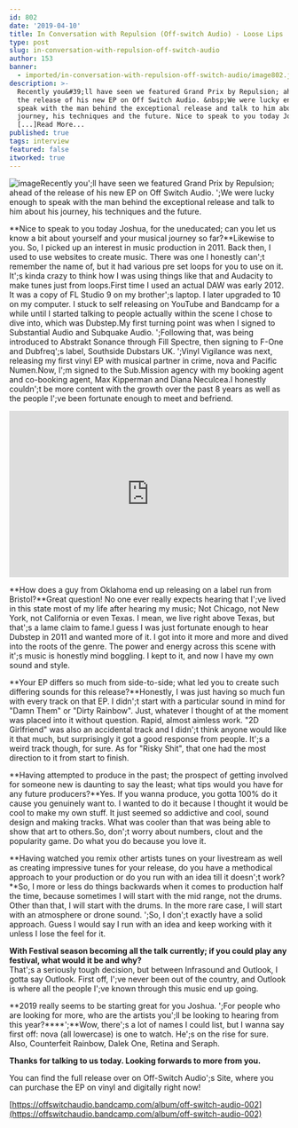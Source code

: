 ```yaml
---
id: 802
date: '2019-04-10'
title: In Conversation with Repulsion (Off-switch Audio) - Loose Lips
type: post
slug: in-conversation-with-repulsion-off-switch-audio
author: 153
banner:
  - imported/in-conversation-with-repulsion-off-switch-audio/image802.jpeg
description: >-
  Recently you&#39;ll have seen we featured Grand Prix by Repulsion; ahead of
  the release of his new EP on Off Switch Audio. &nbsp;We were lucky enough to
  speak with the man behind the exceptional release and talk to him about his
  journey, his techniques and the future. Nice to speak to you today Joshua, for
  [...]Read More...
published: true
tags: interview
featured: false
itworked: true
---
```

![image](../imported/in-conversation-with-repulsion-off-switch-audio/image802.jpeg)Recently you';ll have seen we featured Grand Prix by Repulsion; ahead of the release of his new EP on Off Switch Audio. ';We were lucky enough to speak with the man behind the exceptional release and talk to him about his journey, his techniques and the future.

**Nice to speak to you today Joshua, for the uneducated; can you let us know a bit about yourself and your musical journey so far?**Likewise to you. So, I picked up an interest in music production in 2011. Back then, I used to use websites to create music. There was one I honestly can';t remember the name of, but it had various pre set loops for you to use on it. It';s kinda crazy to think how I was using things like that and Audacity to make tunes just from loops.First time I used an actual DAW was early 2012. It was a copy of FL Studio 9 on my brother';s laptop. I later upgraded to 10 on my computer. I stuck to self releasing on YouTube and Bandcamp for a while until I started talking to people actually within the scene I chose to dive into, which was Dubstep.My first turning point was when I signed to Substantial Audio and Subquake Audio. ';Following that, was being introduced to Abstrakt Sonance through Fill Spectre, then signing to F-One and Dubfreq';s label, Southside Dubstars UK. ';Vinyl Vigilance was next, releasing my first vinyl EP with musical partner in crime, nova and Pacific Numen.Now, I';m signed to the Sub.Mission agency with my booking agent and co-booking agent, Max Kipperman and Diana Neculcea.I honestly couldn';t be more content with the growth over the past 8 years as well as the people I';ve been fortunate enough to meet and befriend.

<iframe width='100%' height='300' scrolling='no' frameborder='no' allow='autoplay' src='https://w.soundcloud.com/player/?url=https%3A//api.soundcloud.com/tracks/575430879&color=%23c8c8c4&auto_play=false&hide_related=false&show_comments=true&show_user=true&show_reposts=false&show_teaser=true&visual=true'></iframe>

**How does a guy from Oklahoma end up releasing on a label run from Bristol?**Great question! No one ever really expects hearing that I';ve lived in this state most of my life after hearing my music; Not Chicago, not New York, not California or even Texas. I mean, we live right above Texas, but that';s a lame claim to fame.I guess I was just fortunate enough to hear Dubstep in 2011 and wanted more of it. I got into it more and more and dived into the roots of the genre. The power and energy across this scene with it';s music is honestly mind boggling. I kept to it, and now I have my own sound and style.

**Your EP differs so much from side-to-side; what led you to create such differing sounds for this release?**Honestly, I was just having so much fun with every track on that EP. I didn';t start with a particular sound in mind for "Damn Them" or "Dirty Rainbow". Just, whatever I thought of at the moment was placed into it without question. Rapid, almost aimless work. "2D Girlfriend" was also an accidental track and I didn';t think anyone would like it that much, but surprisingly it got a good response from people. It';s a weird track though, for sure. As for "Risky Shit", that one had the most direction to it from start to finish.

**Having attempted to produce in the past; the prospect of getting involved for someone new is daunting to say the least; what tips would you have for any future producers?**Yes. If you wanna produce, you gotta 100% do it cause you genuinely want to. I wanted to do it because I thought it would be cool to make my own stuff. It just seemed so addictive and cool, sound design and making tracks. What was cooler than that was being able to show that art to others.So, don';t worry about numbers, clout and the popularity game. Do what you do because you love it.

**Having watched you remix other artists tunes on your livestream as well as creating impressive tunes for your release, do you have a methodical approach to your production or do you run with an idea till it doesn';t work?**So, I more or less do things backwards when it comes to production half the time, because sometimes I will start with the mid range, not the drums. Other than that, I will start with the drums. In the more rare case, I will start with an atmosphere or drone sound. ';So, I don';t exactly have a solid approach. Guess I would say I run with an idea and keep working with it unless I lose the feel for it.

**With Festival season becoming all the talk currently; if you could play any festival, what would it be and why?**  
That';s a seriously tough decision, but between Infrasound and Outlook, I gotta say Outlook. First off, I';ve never been out of the country, and Outlook is where all the people I';ve known through this music end up going.

**2019 really seems to be starting great for you Joshua. ';For people who are looking for more, who are the artists you';ll be looking to hearing from this year?****';**Wow, there';s a lot of names I could list, but I wanna say first off: nova (all lowercase) is one to watch. He';s on the rise for sure. Also, Counterfeit Rainbow, Dalek One, Retina and Seraph.

**Thanks for talking to us today. Looking forwards to more from you.**

You can find the full release over on Off-Switch Audio';s Site, where you can purchase the EP on vinyl and digitally right now!

[](https://offswitchaudio.bandcamp.com/album/off-switch-audio-002)[https://offswitchaudio.bandcamp.com/album/off-switch-audio-002](https://offswitchaudio.bandcamp.com/album/off-switch-audio-002)